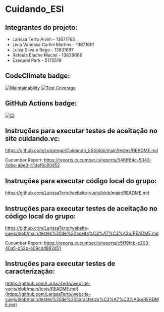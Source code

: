 # Cuidando_ESI 

## Integrantes do projeto:
- Larissa Terto Alvim -	13671765
- Livia Vanessa Carlini Martins -	13671601
- Luiza Silva e Rego - 13831697
- Rafaela Elache Maciel -	13838666
- Ezequiel Park - 5172519

## CodeClimate badge: 
[![Maintainability](https://api.codeclimate.com/v1/badges/bbe2736330a7c06d6c66/maintainability)](https://codeclimate.com/github/LarissaTerto/website-vuejs/maintainability) 
[![Test Coverage](https://api.codeclimate.com/v1/badges/bbe2736330a7c06d6c66/test_coverage)](https://codeclimate.com/github/LarissaTerto/website-vuejs/test_coverage)

## GitHub Actions badge: 
[![CI](https://github.com/LarissaTerto/website-vuejs/actions/workflows/main.yml/badge.svg)](https://github.com/LarissaTerto/website-vuejs/actions/workflows/main.yml)

## Instruções para executar testes de aceitação no site cuidando.vc: 
https://github.com/Luizarego/Cuidando_ESI/blob/main/testes/README.md

Cucumber Report: https://reports.cucumber.io/reports/546ff64c-5043-4dba-a8e3-41def6c80d52

## Instruções para executar código local do grupo: 
https://github.com/LarissaTerto/website-vuejs/blob/main/README.md

## Instruções para executar testes de aceitação no código local do grupo: 
https://github.com/LarissaTerto/website-vuejs/blob/main/testes%20de%20aceita%C3%A7%C3%A3o/README.md

Cucumber Report: https://reports.cucumber.io/reports/c5f19fcb-e203-40a5-b52b-a09cdd882d51

## Instruções para executar testes de caracterização: 
[https://github.com/LarissaTerto/website-vuejs/blob/main/tests/README.md](https://github.com/LarissaTerto/website-vuejs/blob/main/testes%20de%20caracteriza%C3%A7%C3%A3o/README.md)
